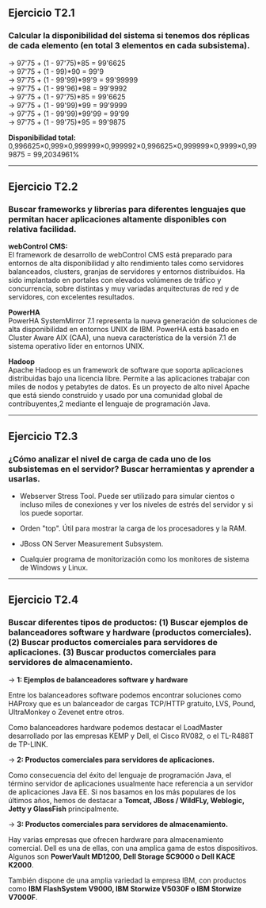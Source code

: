 <h2><b>Ejercicio T2.1</b></h2>
<h3><b>Calcular la disponibilidad del sistema si tenemos dos réplicas de cada elemento (en total 3 elementos en cada subsistema).</b></h3>

-> 97'75 + (1 - 97'75)*85 = 99'6625<br>
-> 97'75 + (1 - 99)*90 = 99'9<br>
-> 97'75 + (1 - 99'99)*99'9 = 99'99999<br>
-> 97'75 + (1 - 99'96)*98 = 99'9992<br>
-> 97'75 + (1 - 97'75)*85 = 99'6625<br>
-> 97'75 + (1 - 99'99)*99 = 99'9999<br>
-> 97'75 + (1 - 99'99)*99'99 = 99'99<br>
-> 97'75 + (1 - 99'75)*95 = 99'9875<br>

<b>Disponibilidad total:</b>
0,996625×0,999×0,999999×0,999992×0,996625×0,999999×0,9999×0,999875 = 99,2034961%

--------------------------------------------------

<h2><b>Ejercicio T2.2</b></h2>
<h3><b>Buscar frameworks y librerías para diferentes lenguajes que permitan hacer aplicaciones altamente disponibles con relativa facilidad.</b></h3>

<b>webControl CMS:</b><br>
El framework de desarrollo de webControl CMS está preparado para entornos de alta disponibilidad y alto rendimiento tales como servidores balanceados, clusters, granjas de servidores y entornos distribuidos. Ha sido implantado en portales con elevados volúmenes de tráfico y concurrencia, sobre distintas y muy variadas arquitecturas de red y de servidores, con excelentes resultados.




<b>PowerHA</b><br>
PowerHA SystemMirror 7.1 representa la nueva generación de soluciones de alta disponibilidad en entornos UNIX de IBM. PowerHA está basado en Cluster Aware AIX (CAA), una nueva característica de la versión 7.1 de sistema operativo líder en entornos UNIX.



<b>Hadoop</b><br>
Apache Hadoop es un framework de software que soporta aplicaciones distribuidas bajo una licencia libre. Permite a las aplicaciones trabajar con miles de nodos y petabytes de datos. Es un proyecto de alto nivel Apache que está siendo construido y usado por una comunidad global de contribuyentes,2 mediante el lenguaje de programación Java.

--------------------------------------------------

<h2><b>Ejercicio T2.3</b></h2>
<h3><b>¿Cómo analizar el nivel de carga de cada uno de los subsistemas en el servidor? Buscar herramientas y aprender a usarlas.</b></h3>

- Webserver Stress Tool. Puede ser utilizado para simular cientos o incluso miles de conexiones y ver los niveles de estrés del servidor y si los puede soportar.

- Orden "top". Útil para mostrar la carga de los procesadores y la RAM.

- JBoss ON Server Measurement Subsystem.

- Cualquier programa de monitorización como los monitores de sistema de Windows y Linux.

--------------------------------------------------

<h2><b>Ejercicio T2.4</b></h2>
<h3><b>Buscar diferentes tipos de productos: (1) Buscar ejemplos de balanceadores software y hardware (productos comerciales). (2) Buscar productos comerciales para servidores de aplicaciones. (3) Buscar productos comerciales para servidores de almacenamiento.</b></h3>

-> <b>1: Ejemplos de balanceadores software y hardware</b>

Entre los balanceadores software podemos encontrar soluciones como HAProxy que es un balanceador de cargas TCP/HTTP gratuito, LVS, Pound, UltraMonkey o Zevenet entre otros.

Como balanceadores hardware podemos destacar el LoadMaster desarrollado por las empresas KEMP y Dell, el Cisco RV082, o el TL-R488T de TP-LINK.

-> <b>2: Productos comerciales para servidores de aplicaciones.</b>

Como consecuencia del éxito del lenguaje de programación Java, el término servidor de aplicaciones usualmente hace referencia a un servidor de aplicaciones Java EE. Si nos basamos en los más populares de los últimos años, hemos de destacar a <b>Tomcat, JBoss / WildFLy, Weblogic, Jetty y GlassFish</b> principalmente.

-> <b>3: Productos comerciales para servidores de almacenamiento.</b>

Hay varias empresas que ofrecen hardware para almacenamiento comercial. Dell es una de ellas, con una amplica gama de estos dispositivos. Algunos son <b>PowerVault MD1200, Dell Storage SC9000 o Dell KACE K2000</b>.

También dispone de una amplia variedad la empresa IBM, con productos como <b>IBM FlashSystem V9000, IBM Storwize V5030F o IBM Storwize V7000F</b>.
